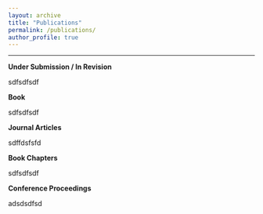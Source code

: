 ```yaml
---
layout: archive
title: "Publications"
permalink: /publications/
author_profile: true
---
```

------
**Under Submission / In Revision**

sdfsdfsdf

**Book**

sdfsdfsdf

**Journal Articles**

sdffdsfsfd

**Book Chapters**

sdfsdfsdf

**Conference Proceedings**

adsdsdfsd

